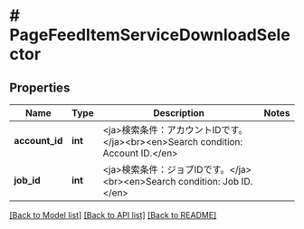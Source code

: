 # # PageFeedItemServiceDownloadSelector

## Properties

Name | Type | Description | Notes
------------ | ------------- | ------------- | -------------
**account_id** | **int** | &lt;ja&gt;検索条件：アカウントIDです。&lt;/ja&gt;&lt;br&gt;&lt;en&gt;Search condition: Account ID.&lt;/en&gt; | 
**job_id** | **int** | &lt;ja&gt;検索条件：ジョブIDです。&lt;/ja&gt;&lt;br&gt;&lt;en&gt;Search condition: Job ID.&lt;/en&gt; | 

[[Back to Model list]](../../README.md#documentation-for-models) [[Back to API list]](../../README.md#documentation-for-api-endpoints) [[Back to README]](../../README.md)


